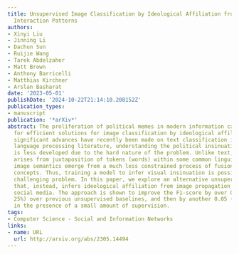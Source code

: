 ```yaml
---
title: Unsupervised Image Classification by Ideological Affiliation from User-Content
  Interaction Patterns
authors:
- Xinyi Liu
- Jinning Li
- Dachun Sun
- Ruijie Wang
- Tarek Abdelzaher
- Matt Brown
- Anthony Barricelli
- Matthias Kirchner
- Arslan Basharat
date: '2023-05-01'
publishDate: '2024-10-22T21:14:10.208152Z'
publication_types:
- manuscript
publication: '*arXiv*'
abstract: The proliferation of political memes in modern information campaigns calls
  for efficient solutions for image classification by ideological affiliation. While
  significant advances have recently been made on text classification in modern natural
  language processing literature, understanding the political insinuation in imagery
  is less developed due to the hard nature of the problem. Unlike text, where meaning
  arises from juxtaposition of tokens (words) within some common linguistic structures,
  image semantics emerge from a much less constrained process of fusion of visual
  concepts. Thus, training a model to infer visual insinuation is possibly a more
  challenging problem. In this paper, we explore an alternative unsupervised approach
  that, instead, infers ideological affiliation from image propagation patterns on
  social media. The approach is shown to improve the F1-score by over 0.15 (nearly
  25%) over previous unsupervised baselines, and then by another 0.05 (around 7%)
  in the presence of a small amount of supervision.
tags:
- Computer Science - Social and Information Networks
links:
- name: URL
  url: http://arxiv.org/abs/2305.14494
---
```

